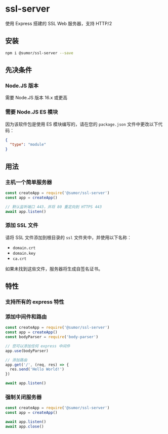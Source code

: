 # ssl-server

使用 Express 搭建的 SSL Web 服务器，支持 HTTP/2

## 安装

```bash
npm i @sumor/ssl-server --save
```

## 先决条件

### Node.JS 版本

需要 Node.JS 版本 16.x 或更高

### 需要 Node.JS ES 模块

因为该软件包是使用 ES 模块编写的，请在您的 `package.json` 文件中更改以下代码：

```json
{
  "type": "module"
}
```

## 用法

### 主机一个简单服务器

```javascript
const createApp = require('@sumor/ssl-server')
const app = createApp()

// 默认监听端口 443，并将 80 重定向到 HTTPS 443
await app.listen()
```

### 添加 SSL 文件

请将 SSL 文件添加到根目录的 `ssl` 文件夹中，并使用以下名称：

- `domain.crt`
- `domain.key`
- `ca.crt`

如果未找到这些文件，服务器将生成自签名证书。

## 特性

### 支持所有的 express 特性

### 添加中间件和路由

```javascript
const createApp = require('@sumor/ssl-server')
const app = createApp()
const bodyParser = require('body-parser')

// 您可以添加任何 express 中间件
app.use(bodyParser)

// 添加路由
app.get('/', (req, res) => {
  res.send('Hello World!')
})

await app.listen()
```

### 强制关闭服务器

```javascript
const createApp = require('@sumor/ssl-server')
const app = createApp()

await app.listen()
await app.close()
```
